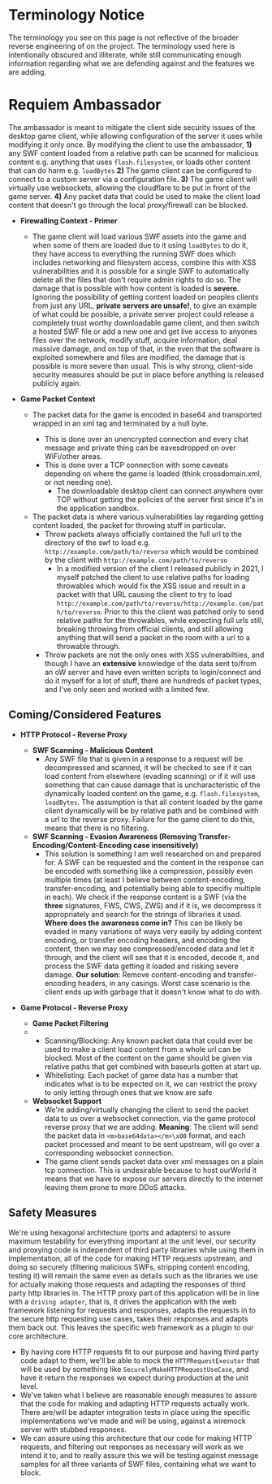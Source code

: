 # Terminology Notice

The terminology you see on this page is not reflective of the broader reverse engineering of <redacted> on the project. The terminology used here is intentionally obscured and illiterate, while still communicating enough information regarding what we are defending against and the features we are adding. 

# Requiem Ambassador

The ambassador is meant to mitigate the client side security issues of the desktop game client, while allowing configuration of the server it uses while modifying it only once. By modifying the client to use the ambassador, **1)** any SWF content loaded from a relative path can be scanned for malicious content e.g. anything that uses ``flash.filesystem``, or loads other content that can do harm e.g. ``loadBytes`` **2)** The game client can be configured to connect to a custom server via a configuration file. **3)** The game client will virtually use websockets, allowing the cloudflare to be put in front of the game server. **4)** Any packet data that could be used to make the client load content that doesn't go through the local proxy/firewall can be blocked.

- **Firewalling Context - Primer**
  - The game client will load various SWF assets into the game and when some of them are loaded due to it using ``loadBytes`` to do it, they have access to everything the running SWF does which includes networking and filesystem access, combine this with XSS vulnerabilities and it is possible for a single SWF to automatically delete all the files that don't require admin rights to do so. The damage that is possible with how content is loaded is **severe**. Ignoring the possibility of getting content loaded on peoples clients from just any URL, **private servers are unsafe!**, to give an example of what could be possible, a private server project could release a completely trust worthy downloadable game client, and then switch a hosted SWF file or add a new one and get live access to anyones files over the network, modify stuff, acquire information, deal massive damage, and on top of that, in the even that the software is exploited somewhere and files are modified, the damage that is possible is more severe than usual. This is why strong, client-side security measures should be put in place before anything is released publicly again.

- **Game Packet Context**
  - The packet data for the game is encoded in base64 and transported wrapped in an <m> xml tag and terminated by a null byte.
      - This is done over an unencrypted connection and every chat message and private thing can be eavesdropped on over WiFi/other areas.
      - This is done over a TCP connection with some caveats depending on where the game is loaded (think crossdomain.xml, or not needing one).
        - The downloadable desktop client can connect anywhere over TCP without getting the policies of the server first since it's in the application sandbox.
  - The packet data is where various vulnerabilities lay regarding getting content loaded, the packet for throwing stuff in particular.
    - Throw packets always officially contained the full url to the directory of the swf to load e.g. ``http://example.com/path/to/reverso`` which would be combined by the client with ``http://example.com/path/to/reverso``
      - In a modified version of the client I released publicly in 2021, I myself patched the client to use relative paths for loading throwables which would fix the XSS issue and result in a packet with that URL causing the client to try to load ``http://example.com/path/to/reverso/http://example.com/path/to/reverso``. Prior to this the client was patched only to send relative paths for the throwables, while expecting full urls still, breaking throwing from official clients, and still allowing anything that will send a packet in the room with a url to a throwable through.
    - Throw packets are not the only ones with XSS vulnerabiltiies, and though I have an **extensive** knowledge of the data sent to/from an oW server and have even written scripts to login/connect and do it myself for a lot of stuff, there are hundreds of packet types, and I've only seen and worked with a limited few.


##  Coming/Considered Features
  - **HTTP Protocol - Reverse Proxy**
    - **SWF Scanning - Malicious Content**
      - Any SWF file that is given in a response to a request will be decompressed and scanned, it will be checked to see if it can load content from elsewhere (evading scanning) or if it will use something that can cause damage that is uncharacteristic of the dynamically loaded content on the game, e.g. ``flash.filesystem``, ``loadBytes``. The assumption is that all content loaded by the game client dynamically will be by relative path and be combined with a url to the reverse proxy. Failure for the game client to do this, means that there is no filtering.
    - **SWF Scanning - Evasion Awareness (Removing Transfer-Encoding/Content-Encoding case insensitively)**
      - This solution is something I am well researched on and prepared for. A SWF can be requested and the content in the response can be encoded with something like a compression, possibly even multiple times (at least I believe between content-encoding, transfer-encoding, and potentially being able to specifiy multiple in each). We check if the response content is a SWF (via the **three** signatures, FWS, CWS, ZWS) and if it is, we decompress it appropriately and search for the strings of libraries it used. **Where does the awareness come in?** This can be likely be evaded in many variations of ways very easily by adding content encoding, or transfer encoding headers, and encoding the content, then we may see compressed/encoded data and let it through, and the client will see that it is encoded, decode it, and process the SWF data getting it loaded and risking severe damage. **Our solution**: Remove content-encoding and transfer-encoding headers, in any casings. Worst case scenario is the client ends up with garbage that it doesn't know what to do with.

  - **Game Protocol - Reverse Proxy**
    - **Game Packet Filtering**
    - - Scanning/Blocking: Any known packet data that could ever be used to make a client load content from a whole url can be blocked. Most of the content on the game should be given via relative paths that get combined with baseurls gotten at start up.
      - Whitelisting: Each packet of game data has a number that indicates what is to be expected on it, we can restrict the proxy to only letting through ones that we know are safe 
    - **Websocket Support**
      - We're adding/virtually changing the client to send the packet data to us over a websocket connection, via the game protocol reverse proxy that we are adding. **Meaning**: The client will send the packet data in ``<m>base64data></m>\x00`` format, and each packet processed and meant to be sent upstream, will go over a corresponding websocket connection.
      - The game client sends packet data over xml messages on a plain tcp connection. This is undesirable because to host ourWorld it means that we have to expose our servers directly to the internet leaving them prone to more DDoS attacks.

## Safety Measures

We're using hexagonal architecture (ports and adapters) to assure maximum testability for everything important at the unit level, our security and proxying code is independent of third party libraries while using them in implementation, all of the code for making HTTP requests upstream, and doing so securely (filtering malicious SWFs, stripping content encoding, testing it) will remain the same even as details such as the libraries we use for actually making those requests and adapting the responses of third party http libraries in. The HTTP proxy part of this application will be in line with a ``driving adapter``, that is, it drives the application with the web framework listening for requests and responses, adapts the requests in to the secure http requesting use cases, takes their responses and adapts them back out. This leaves the specific web framework as a plugin to our core architecture.

- By having core HTTP requests fit to our purpose and having third party code adapt to them, we'll be able to mock the ``HTTPRequestExecutor`` that will be used by something like ``SecurelyMakeHTTPRequestUseCase``, and have it return the responses we expect during production at the unit level.
- We've taken what I believe are reasonable enough measures to assure that the code for making and adapting HTTP requests actually work. There are/will be adapter integration tests in place using the specific implementations we've made and will be using, against a wiremock server with stubbed responses.
- We can assure using this architecture that our code for making HTTP requests, and filtering out responses as necessary will work as we intend it to, and to really assure this we will be testing against message samples for all three variants of SWF files, containing what we want to block.
